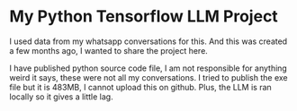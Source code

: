 # My Python Tensorflow LLM Project

I used data from my whatsapp conversations for this. And this was created a few months ago, I wanted to share the project here.

I have published python source code file, I am not responsible for anything weird it says, these were not all my conversations.
I tried to publish the exe file but it is 483MB, I cannot upload this on github. Plus, the LLM is ran locally so it gives a little lag.
